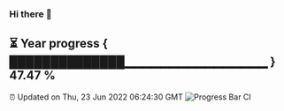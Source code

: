 ### Hi there 👋
⏳ Year progress { ██████████████▁▁▁▁▁▁▁▁▁▁▁▁▁▁▁▁ } 47.47 %
---
⏰ Updated on Thu, 23 Jun 2022 06:24:30 GMT
![Progress Bar CI](https://github.com/liununu/liununu/workflows/Progress%20Bar%20CI/badge.svg)
